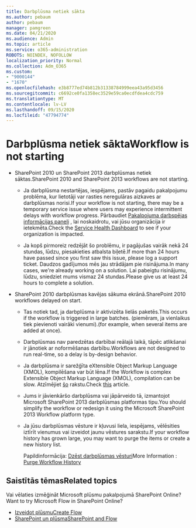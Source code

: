 ```yaml
---
title: Darbplūsma netiek sākta
ms.author: pebaum
author: pebaum
manager: pamgreen
ms.date: 04/21/2020
ms.audience: Admin
ms.topic: article
ms.service: o365-administration
ROBOTS: NOINDEX, NOFOLLOW
localization_priority: Normal
ms.collection: Adm_O365
ms.custom:
- "9000144"
- "1670"
ms.openlocfilehash: e3b8777ed74b812b31338784999eea43a95d3456
ms.sourcegitcommit: c6692ce0fa1358ec3529e59ca0ecdfdea4cdc759
ms.translationtype: MT
ms.contentlocale: lv-LV
ms.lasthandoff: 09/15/2020
ms.locfileid: "47794774"
---
```

# <a name="workflow-is-not-starting"></a><span data-ttu-id="5acf4-102">Darbplūsma netiek sākta</span><span class="sxs-lookup"><span data-stu-id="5acf4-102">Workflow is not starting</span></span>

- <span data-ttu-id="5acf4-103">SharePoint 2010 un SharePoint 2013 darbplūsmas netiek sāktas.</span><span class="sxs-lookup"><span data-stu-id="5acf4-103">SharePoint 2010 and SharePoint 2013 workflows are not starting.</span></span>

    - <span data-ttu-id="5acf4-104">Ja darbplūsma nestartējas, iespējams, pastāv pagaidu pakalpojumu problēma, kur lietotāji var rasties neregulāras aizkaves ar darbplūsmas norisi.</span><span class="sxs-lookup"><span data-stu-id="5acf4-104">If your workflow is not starting, there may be a temporary service issue where users may experience intermittent delays with workflow progress.</span></span> <span data-ttu-id="5acf4-105">Pārbaudiet [Pakalpojuma darbspējas informācijas paneli](https:/admin.microsoft.com/AdminPortal/Home#/servicehealth) , lai noskaidrotu, vai jūsu organizācija ir ietekmēta.</span><span class="sxs-lookup"><span data-stu-id="5acf4-105">Check the [Service Health Dashboard](https:/admin.microsoft.com/AdminPortal/Home#/servicehealth) to see if your organization is impacted.</span></span>

    - <span data-ttu-id="5acf4-106">Ja kopš pirmoreiz redzējāt šo problēmu, ir pagājušas vairāk nekā 24 stundas, lūdzu, piesakieties atbalsta biļetē.</span><span class="sxs-lookup"><span data-stu-id="5acf4-106">If more than 24 hours have passed since you first saw this issue, please log a support ticket.</span></span> <span data-ttu-id="5acf4-107">Daudzos gadījumos mēs jau strādājam pie risinājuma.</span><span class="sxs-lookup"><span data-stu-id="5acf4-107">In many cases, we're already working on a solution.</span></span> <span data-ttu-id="5acf4-108">Lai pabeigtu risinājumu, lūdzu, sniedziet mums vismaz 24 stundas.</span><span class="sxs-lookup"><span data-stu-id="5acf4-108">Please give us at least 24 hours to complete a solution.</span></span>

- <span data-ttu-id="5acf4-109">SharePoint 2010 darbplūsmas kavējas sākuma ekrānā.</span><span class="sxs-lookup"><span data-stu-id="5acf4-109">SharePoint 2010 workflows delayed on start.</span></span>

    - <span data-ttu-id="5acf4-110">Tas notiek tad, ja darbplūsma ir aktivizēta lielās paketēs.</span><span class="sxs-lookup"><span data-stu-id="5acf4-110">This occurs if the workflow is triggered in large batches.</span></span> <span data-ttu-id="5acf4-111">(piemēram, ja vienlaikus tiek pievienoti vairāki vienumi).</span><span class="sxs-lookup"><span data-stu-id="5acf4-111">(for example, when several items are added at once).</span></span>

    - <span data-ttu-id="5acf4-112">Darbplūsmas nav paredzētas darbībai reālajā laikā, tāpēc atlikšanai ir jānotiek ar noformēšanas darbību.</span><span class="sxs-lookup"><span data-stu-id="5acf4-112">Workflows are not designed to run real-time, so a delay is by-design behavior.</span></span>

   -  <span data-ttu-id="5acf4-113">Ja darbplūsma ir sarežģīta eXtensible Object Markup Language (XMOL), kompilēšana var būt lēna.</span><span class="sxs-lookup"><span data-stu-id="5acf4-113">If the Workflow is complex Extensible Object Markup Language (XMOL), compilation can be slow.</span></span> <span data-ttu-id="5acf4-114">Atzīmējiet [šo](https://support.microsoft.com//kb/3043697) rakstu.</span><span class="sxs-lookup"><span data-stu-id="5acf4-114">Check [this](https://support.microsoft.com//kb/3043697) article.</span></span>

    - <span data-ttu-id="5acf4-115">Jums ir jāvienkāršo darbplūsma vai jāpārveido tā, izmantojot Microsoft SharePoint 2013 darbplūsmas platformas tipu.</span><span class="sxs-lookup"><span data-stu-id="5acf4-115">You should simplify the workflow or redesign it using the Microsoft SharePoint 2013 Workflow platform type.</span></span>

    - <span data-ttu-id="5acf4-116">Ja jūsu darbplūsmas vēsture ir kļuvusi liela, iespējams, vēlēsities iztīrīt vienumus vai izveidot jaunu vēstures sarakstu.</span><span class="sxs-lookup"><span data-stu-id="5acf4-116">If your workflow history has grown large, you may want to purge the items or create a new history list.</span></span>

        <span data-ttu-id="5acf4-117">Papildinformācija: [Dzēst darbplūsmas vēsturi](https://blogs.technet.microsoft.com/marj/2015/08/07/sharepoint-2010-workflows-best-practice-purge-workflow-history-list-items/)</span><span class="sxs-lookup"><span data-stu-id="5acf4-117">More Information : [Purge Workflow History](https://blogs.technet.microsoft.com/marj/2015/08/07/sharepoint-2010-workflows-best-practice-purge-workflow-history-list-items/)</span></span>


## <a name="related-topics"></a><span data-ttu-id="5acf4-118">Saistītās tēmas</span><span class="sxs-lookup"><span data-stu-id="5acf4-118">Related topics</span></span>
<span data-ttu-id="5acf4-119">Vai vēlaties izmēģināt Microsoft plūsmu pakalpojumā SharePoint Online?</span><span class="sxs-lookup"><span data-stu-id="5acf4-119">Want to try Microsoft Flow in SharePoint Online?</span></span>
- [<span data-ttu-id="5acf4-120">Izveidot plūsmu</span><span class="sxs-lookup"><span data-stu-id="5acf4-120">Create Flow</span></span>](https://support.office.com/article/Create-a-flow-for-a-list-or-library-in-SharePoint-Online-or-OneDrive-for-Business-a9c3e03b-0654-46af-a254-20252e580d01) 
- [<span data-ttu-id="5acf4-121">SharePoint un plūsma</span><span class="sxs-lookup"><span data-stu-id="5acf4-121">SharePoint and Flow</span></span>](https://flow.microsoft.com/blog/sharepoint-and-flow/) 



